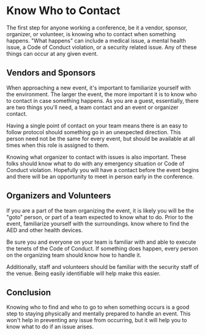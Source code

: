 # Know Who to Contact

The first step for anyone working a conference, be it a vendor, sponsor, organizer, or volunteer, is knowing who to contact when something happens. "What happens" can include a medical issue, a mental health issue, a Code of Conduct violation, or a security related issue. Any of these things can occur at any given event.

## Vendors and Sponsors
When approaching a new event, it's important to familiarize yourself with the environment. The larger the event, the more important it is to know who to contact in case something happens. As you are a guest, essentially, there are two things you'll need, a team contact and an event or organizer contact.

Having a single point of contact on your team means there is an easy to follow protocol should something go in an unexpected direction. This person need not be the same for every event, but should be available at all times when this role is assigned to them.

Knowing what organizer to contact with issues is also important. These folks should know what to do with any emergency situation or Code of Conduct violation. Hopefully you will have a contact before the event begins and there will be an opportunity to meet in person early in the conference.

## Organizers and Volunteers
If you are a part of the team organizing the event, it is likely you will be the "goto" person, or part of a team expected to know what to do. Prior to the event, familiarize yourself with the surroundings. know where to find the AED and other health devices.

Be sure you and everyone on your team is familiar with and able to execute the tenets of the Code of Conduct. If something does happen, every person on the organizing team should know how to handle it.

Additionally, staff and volunteers should be familiar with the security staff of the venue. Being easily identifiable will help make this easier.

## Conclusion
Knowing who to find and who to go to when something occurs is a good step to staying physically and mentally prepared to handle an event. This won't help in preventing any issue from occurring, but it will help you to know what to do if an issue arises.
